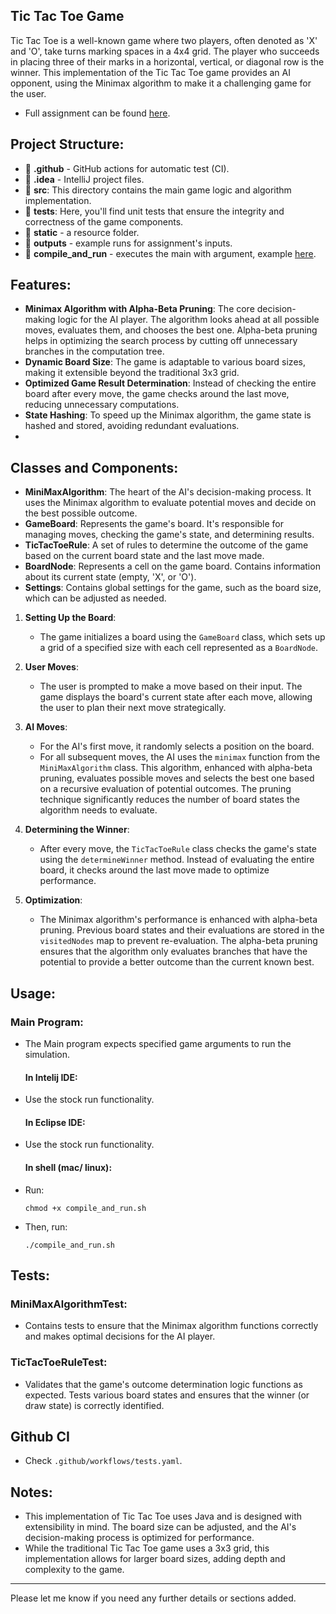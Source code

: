 ## Tic Tac Toe Game

Tic Tac Toe is a well-known game where two players, often denoted as 'X' and 'O', take turns marking spaces in a 4x4 grid. The player who succeeds in placing three of their marks in a horizontal, vertical, or diagonal row is the winner. This implementation of the Tic Tac Toe game provides an AI opponent, using the Minimax algorithm to make it a challenging game for the user.
- Full assignment can be found [here](/static/assigment.pdf).

## Project Structure:
- 📁 **.github** - GitHub actions for automatic test (CI).
- 📁 **.idea** - IntelliJ project files.
- 📁 **src**: This directory contains the main game logic and algorithm implementation.
- 📁 **tests**: Here, you'll find unit tests that ensure the integrity and correctness of the game components.
- 📁 **static** - a resource folder.
- 📁 **outputs** - example runs for assignment's inputs.
- 📄 **compile_and_run** - executes the main with argument, example [here](#usage).

## Features:

- **Minimax Algorithm with Alpha-Beta Pruning**: The core decision-making logic for the AI player. The algorithm looks ahead at all possible moves, evaluates them, and chooses the best one. Alpha-beta pruning helps in optimizing the search process by cutting off unnecessary branches in the computation tree.
- **Dynamic Board Size**: The game is adaptable to various board sizes, making it extensible beyond the traditional 3x3 grid.
- **Optimized Game Result Determination**: Instead of checking the entire board after every move, the game checks around the last move, reducing unnecessary computations.
- **State Hashing**: To speed up the Minimax algorithm, the game state is hashed and stored, avoiding redundant evaluations.
- 
## Classes and Components:

- **MiniMaxAlgorithm**: The heart of the AI's decision-making process. It uses the Minimax algorithm to evaluate potential moves and decide on the best possible outcome.
- **GameBoard**: Represents the game's board. It's responsible for managing moves, checking the game's state, and determining results.
- **TicTacToeRule**: A set of rules to determine the outcome of the game based on the current board state and the last move made.
- **BoardNode**: Represents a cell on the game board. Contains information about its current state (empty, 'X', or 'O').
- **Settings**: Contains global settings for the game, such as the board size, which can be adjusted as needed.

1. **Setting Up the Board**:
   - The game initializes a board using the `GameBoard` class, which sets up a grid of a specified size with each cell represented as a `BoardNode`.

2. **User Moves**:
   - The user is prompted to make a move based on their input. The game displays the board's current state after each move, allowing the user to plan their next move strategically.

3. **AI Moves**:
   - For the AI's first move, it randomly selects a position on the board.
   - For all subsequent moves, the AI uses the `minimax` function from the `MiniMaxAlgorithm` class. This algorithm, enhanced with alpha-beta pruning, evaluates possible moves and selects the best one based on a recursive evaluation of potential outcomes. The pruning technique significantly reduces the number of board states the algorithm needs to evaluate.

4. **Determining the Winner**:
   - After every move, the `TicTacToeRule` class checks the game's state using the `determineWinner` method. Instead of evaluating the entire board, it checks around the last move made to optimize performance.

5. **Optimization**:
   - The Minimax algorithm's performance is enhanced with alpha-beta pruning. Previous board states and their evaluations are stored in the `visitedNodes` map to prevent re-evaluation. The alpha-beta pruning ensures that the algorithm only evaluates branches that have the potential to provide a better outcome than the current known best.

## Usage:

### Main Program:

- The Main program expects specified game arguments to run the simulation.

  #### In Intelij IDE:
- Use the stock run functionality.

  #### In Eclipse IDE:

- Use the stock run functionality.

  #### In shell (mac/ linux):

- Run:
  ```shell
  chmod +x compile_and_run.sh
  ```
- Then, run:
  ```shell
  ./compile_and_run.sh
  ```
## Tests:

### **MiniMaxAlgorithmTest**:
- Contains tests to ensure that the Minimax algorithm functions correctly and makes optimal decisions for the AI player.

### **TicTacToeRuleTest**:
- Validates that the game's outcome determination logic functions as expected. Tests various board states and ensures that the winner (or draw state) is correctly identified.

## Github CI
- Check `.github/workflows/tests.yaml`.

## Notes:

- This implementation of Tic Tac Toe uses Java and is designed with extensibility in mind. The board size can be adjusted, and the AI's decision-making process is optimized for performance.
- While the traditional Tic Tac Toe game uses a 3x3 grid, this implementation allows for larger board sizes, adding depth and complexity to the game.

---

Please let me know if you need any further details or sections added.